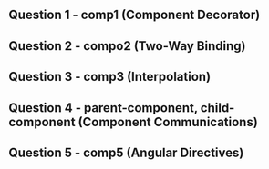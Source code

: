 ## Question 1 - comp1 (Component Decorator)
## Question 2 - compo2 (Two-Way Binding)
## Question 3 - comp3 (Interpolation)
## Question 4 - parent-component, child-component (Component Communications)
## Question 5 - comp5 (Angular Directives)

